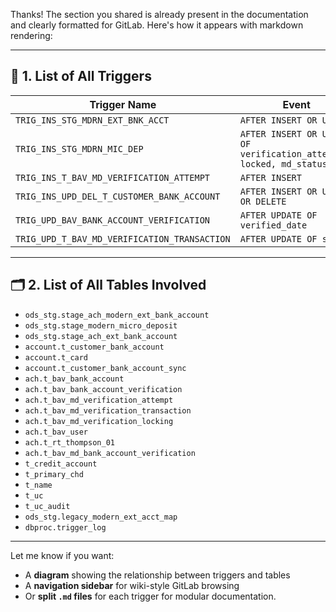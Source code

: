 Thanks! The section you shared is already present in the documentation and clearly formatted for GitLab. Here's how it appears with markdown rendering:

---

## 📌 1. List of All Triggers

| Trigger Name                                 | Event                                                                | Table                                       |
| -------------------------------------------- | -------------------------------------------------------------------- | ------------------------------------------- |
| `TRIG_INS_STG_MDRN_EXT_BNK_ACCT`             | `AFTER INSERT OR UPDATE`                                             | `ods_stg.stage_ach_modern_ext_bank_account` |
| `TRIG_INS_STG_MDRN_MIC_DEP`                  | `AFTER INSERT OR UPDATE OF verification_attempts, locked, md_status` | `ods_stg.stage_modern_micro_deposit`        |
| `TRIG_INS_T_BAV_MD_VERIFICATION_ATTEMPT`     | `AFTER INSERT`                                                       | `ach.t_bav_md_verification_attempt`         |
| `TRIG_INS_UPD_DEL_T_CUSTOMER_BANK_ACCOUNT`   | `AFTER INSERT OR UPDATE OR DELETE`                                   | `account.t_customer_bank_account`           |
| `TRIG_UPD_BAV_BANK_ACCOUNT_VERIFICATION`     | `AFTER UPDATE OF verified_date`                                      | `ach.t_bav_bank_account_verification`       |
| `TRIG_UPD_T_BAV_MD_VERIFICATION_TRANSACTION` | `AFTER UPDATE OF status`                                             | `ach.t_bav_md_verification_transaction`     |

---

## 🗂️ 2. List of All Tables Involved

* `ods_stg.stage_ach_modern_ext_bank_account`
* `ods_stg.stage_modern_micro_deposit`
* `ods_stg.stage_ach_ext_bank_account`
* `account.t_customer_bank_account`
* `account.t_card`
* `account.t_customer_bank_account_sync`
* `ach.t_bav_bank_account`
* `ach.t_bav_bank_account_verification`
* `ach.t_bav_md_verification_attempt`
* `ach.t_bav_md_verification_transaction`
* `ach.t_bav_md_verification_locking`
* `ach.t_bav_user`
* `ach.t_rt_thompson_01`
* `ach.t_bav_md_bank_account_verification`
* `t_credit_account`
* `t_primary_chd`
* `t_name`
* `t_uc`
* `t_uc_audit`
* `ods_stg.legacy_modern_ext_acct_map`
* `dbproc.trigger_log`

---

Let me know if you want:

* A **diagram** showing the relationship between triggers and tables
* A **navigation sidebar** for wiki-style GitLab browsing
* Or **split `.md` files** for each trigger for modular documentation.
